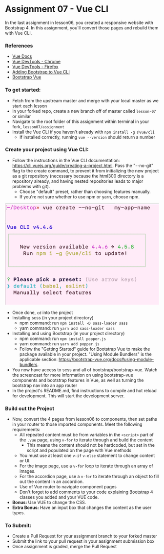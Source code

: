 # Assignment 07 - Vue CLI

In the last assignment in lesson06, you created a responsive website with Bootstrap 4. In this assignment, you'll convert those pages and rebuild them with Vue CLI.

### References
- [Vue Docs](https://vuejs.org/v2/guide/)
- [Vue DevTools - Chrome](https://chrome.google.com/webstore/detail/vuejs-devtools/nhdogjmejiglipccpnnnanhbledajbpd?hl=en)
- [Vue DevTools - Firefox](https://addons.mozilla.org/en-US/firefox/addon/vue-js-devtools/)
- [Adding Bootstrap to Vue CLI](https://travishorn.com/adding-bootstrap-to-a-vue-cli-project-98c2a30e0ed0)
- [Bootstrap Vue](https://bootstrap-vue.js.org/docs/)

### To get started:
- 	Fetch from the upstream master and merge with your local master as we start each lesson
-	In your forked repo, create a new branch off of master called `lesson-07` or similar
-   Navigate to the root folder of this assignment within terminal in your fork, `lesson07/assignment`
- 	Install the Vue CLI if you haven't already with `npm install -g @vue/cli`
	- 	If installed correctly, running `vue --version` should return a number

###	Create your project using Vue CLI:

-	Follow the instructions in the Vue CLI documentation: https://cli.vuejs.org/guide/creating-a-project.html. Pass the "--no-git" flag to the create command, to prevent it from initializing the new project as a git repository (necessary because the html300 directory is a repository already, and having nested repositories leads to major problems with git).
	- Choose "default" preset, rather than choosing features manually.
	- If you're not sure whether to use npm or yarn, choose npm.

![Screenshot of creating using Vue CLI v4.4.6](vue-create.png)

-	Once done, `cd` into the project
- 	Installing scss (in your project directory)
	-	npm command: run `npm install -D sass-loader sass`
	-	yarn command: run `yarn add sass-loader sass`
-	Installing and using Bootstrap (in your project directory)
	-	npm command: run `npm install popper.js`
	-	yarn command: run `yarn add popper.js`
	- Follow the "Getting Started" guide for Bootstrap Vue to make the package available in your project. "Using Module Bundlers" is the applicable section: https://bootstrap-vue.org/docs#using-module-bundlers.
-	You now have access to scss and all of bootstrap/bootstrap-vue. Watch the screencast for more information on using bootstrap-vue components and bootstrap features in Vue, as well as turning the bootstrap nav into an app router
-	In the project's README.md, find instructions to compile and hot reload for development. This will start the development server.


### Build out the Project

- 	Now, convert the 4 pages from lesson06 to components, then set paths in your router to those imported components. Meet the following requirements:
	-	All repeated content must be from variables in the `<script>` part of the `.vue` page, using `v-for` to iterate through and build the content
		- 	This means the content should not be hardcoded, but set in the script and populated on the page with Vue methods
	- 	You must use at least one `v-if` `v-else` statement to change content or UI.
	- 	For the image page, use a `v-for` loop to iterate through an array of images.
	- 	For the accordion page, use a `v-for` to iterate through an object to fill out the content in an accordion.
	-	Use of Vue router to navigate component pages
	- 	Don't forget to add comments to your code explaining Bootstrap 4 classes you added and your VUE code.
- 	**Bonus:**  Use VUE to change the CSS.
- 	**Extra Bonus:**  Have an input box that changes the content as the user types.

### To Submit:
- Create a Pull Request for your assignment branch to your forked master
- Submit the link to your pull request in your assignment submission box
- Once assignment is graded, merge the Pull Request
